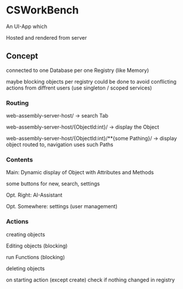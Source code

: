 # CSWorkBench

An UI-App which

Hosted and rendered from server

## Concept

connected to one Database per one Registry (like Memory)

maybe blocking objects per registry could be done to avoid conflicting actions from diffrent users (use singleton / scoped services)

### Routing

web-assembly-server-host/ -> search Tab

web-assembly-server-host/{ObjectId:int}/ -> display the Object

web-assembly-server-host/{ObjectId:int}/\*\*{some Pathing}/ -> display object routed to, navigation uses such Paths

### Contents

Main: Dynamic display of Object with Attributes and Methods

some buttons for new, search, settings

Opt. Right: AI-Assistant

Opt. Somewhere: settings (user management)

### Actions

creating objects

Editing objects (blocking)

run Functions (blocking)

deleting objects

on starting action (except create) check if nothing changed in registry
